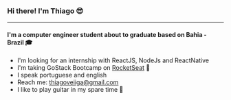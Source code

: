 ### Hi there! I'm Thiago 😎

---

#### I'm a computer engineer student about to graduate based on Bahia - Brazil 🎓

- I'm looking for an internship with ReactJS, NodeJs and ReactNative
- I'm taking GoStack Bootcamp on [RocketSeat](https://rocketseat.com.br/) 🚀
- I speak portuguese and english
- Reach me: thiagoveiiga@gmail.com
- I like to play guitar in my spare time 🎸
